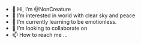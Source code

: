 - 👋 Hi, I’m @NonCreature
- 👀 I’m interested in world with clear sky and peace
- 🌱 I’m currently learning to be emotionless.
- 💞️ I’m looking to collaborate on
- 📫 How to reach me ...

<!---
EvilBoss09/EvilBoss09 is a ✨ special ✨ repository because its `README.md` (this file) appears on your GitHub profile.
You can click the Preview link to take a look at your changes.
--->
